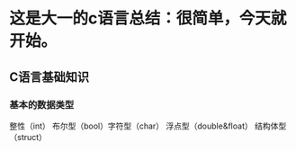 # 这是大一的c语言总结：很简单，今天就开始。
## C语言基础知识
### 基本的数据类型
整性（int） 布尔型（bool）字符型（char） 浮点型（double&float） 结构体型（struct）